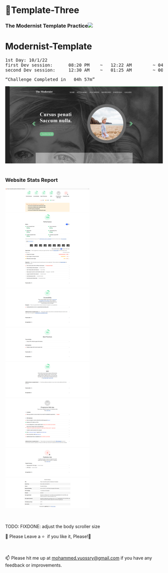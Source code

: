 # <a>🌇Template-Three</a>

<h3>The Modernist Template Practice<img src="https://raw.githubusercontent.com/aemmadi/aemmadi/master/wave.gif" width="30px" style="max-width: 100%;"></h3>

# Modernist-Template

<pre>
1st Day: 10/1/22
first Dev session:      08:20 PM    ~   12:22 AM        ~ 04h 02m
second Dev session:     12:30 AM    ~   01:25 AM        ~ 00h 55m
</pre>

<pre><q>Challenge Completed in   04h 57m</q></pre>

![Preview page](preview.jpg)
<br>
<br>

<h3> Website Stats Report</h3>
<img src="Live Stats report.jpg"/>
<br>
<br>
<br>

TODO:
FIXDONE: adjust the body scroller size

🍬 Please Leave a :star: &nbsp;if you like it, Please!🤩

<br>

📫 Please hit me up at mohammed.yuossry@gmail.com if you have any feedback or improvements.
